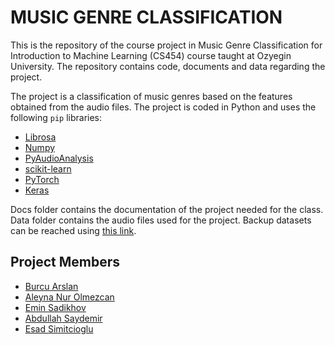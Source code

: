 # MUSIC GENRE CLASSIFICATION

This is the repository of the course project in Music Genre Classification for Introduction to Machine Learning (CS454) course taught at Ozyegin University. The repository contains code, documents and data regarding the project. 

The project is a classification of music genres based on the features obtained from the audio files. The project is coded in Python and uses the following `pip` libraries:
- [Librosa](https://librosa.github.io/librosa/)
- [Numpy](https://www.numpy.org/)
- [PyAudioAnalysis](https://github.com/tyiannak/pyAudioAnalysis)
- [scikit-learn](https://scikit-learn.org/stable/)
- [PyTorch](https://pytorch.org/)
- [Keras](https://keras.io/)

Docs folder contains the documentation of the project needed for the class.
Data folder contains the audio files used for the project. Backup datasets can be reached using [this link](https://drive.google.com/drive/folders/1S-B29yzwYZVBYQTsEKsEybEYs5n-3GES?usp=sharing). 

## Project Members
- [Burcu Arslan](https://github.com/burcula)
- [Aleyna Nur Olmezcan](https://github.com/aleynaolmezcan)
- [Emin Sadikhov](https://github.com/SadikhovEmin)
- [Abdullah Saydemir](https://github.com/Saydemr)
- [Esad Simitcioglu](https://github.com/EsadSimitcioglu)

